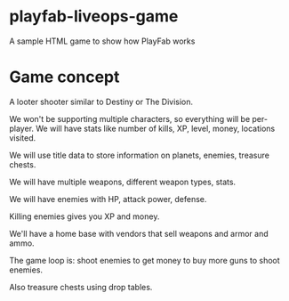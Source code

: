 # playfab-liveops-game

A sample HTML game to show how PlayFab works

# Game concept

A looter shooter similar to Destiny or The Division.

We won't be supporting multiple characters, so everything will be per-player. We will have stats like number of kills, XP, level, money, locations visited.

We will use title data to store information on planets, enemies, treasure chests.

We will have multiple weapons, different weapon types, stats.

We will have enemies with HP, attack power, defense.

Killing enemies gives you XP and money.

We'll have a home base with vendors that sell weapons and armor and ammo.

The game loop is: shoot enemies to get money to buy more guns to shoot enemies.

Also treasure chests using drop tables.
